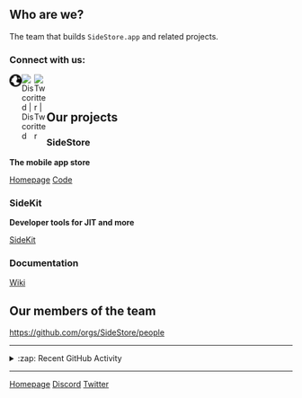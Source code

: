 <!-- 
Docs: How to use GitHub README and actions to auto-generate embedded content.
https://github.com/anuraghazra/github-readme-stats
https://www.youtube.com/watch?v=n6d4KHSKqGk
https://github.com/rahuldkjain/github-profile-readme-generator
 -->

## Who are we?

The team that builds `SideStore.app` and related projects.

### Connect with us:

<!--
[![Website](https://img.shields.io/website?label=sidestore.io&style=for-the-badge&url=https://sidestore.io)](https://sidestore.io)
[![Twitter Follow](https://img.shields.io/twitter/follow/sidestore_io?color=1DA1F2&logo=twitter&style=for-the-badge)](https://twitter.com/intent/follow?original_referer=https%3A%2F%2Fgithub.com%2Fsidestore&screen_name=sidestore)
[![GitHub Followers](https://img.shields.io/github/followers/sidestore?style=for-the-badge)]()
[![GitHub Sponsors](https://img.shields.io/github/sponsors/sidestore?style=for-the-badge
)]() 
-->

[<img align="left" alt="sidestore.io" width="22px" src="https://raw.githubusercontent.com/iconic/open-iconic/master/svg/globe.svg" />][website]
[<img align="left" alt="Discord | Discord" width="22px" src="https://cdn.jsdelivr.net/npm/simple-icons@v3/icons/discord.svg" />][discord]
[<img align="left" alt="Twitter | Twitter" width="22px" src="https://cdn.jsdelivr.net/npm/simple-icons@v3/icons/twitter.svg" />][twitter]

<br />
<br />

## Our projects

### SideStore

__The mobile app store__

[Homepage][website]
[Code][git.sidestore]

### SideKit

__Developer tools for JIT and more__

[SideKit][git.sidekit]

### Documentation

[Wiki][wiki]

## Our members of the team

https://github.com/orgs/SideStore/people

---

<details>
  <summary>:zap: Recent GitHub Activity</summary>

<!--START_SECTION:activity-->
1. 🗣 Commented on [#725](https://github.com/SideStore/SideStore/issues/725) in [SideStore/SideStore](https://github.com/SideStore/SideStore)
2. 🗣 Commented on [#725](https://github.com/SideStore/SideStore/issues/725) in [SideStore/SideStore](https://github.com/SideStore/SideStore)
3. 🗣 Commented on [#725](https://github.com/SideStore/SideStore/issues/725) in [SideStore/SideStore](https://github.com/SideStore/SideStore)
4. ❗️ Closed issue [#725](https://github.com/SideStore/SideStore/issues/725) in [SideStore/SideStore](https://github.com/SideStore/SideStore)
5. ❗️ Opened issue [#725](https://github.com/SideStore/SideStore/issues/725) in [SideStore/SideStore](https://github.com/SideStore/SideStore)
6. 🗣 Commented on [#706](https://github.com/SideStore/SideStore/issues/706) in [SideStore/SideStore](https://github.com/SideStore/SideStore)
7. 🎉 Merged PR [#58](https://github.com/SideStore/sidestore.github.io/pull/58) in [SideStore/sidestore.github.io](https://github.com/SideStore/sidestore.github.io)
8. 💪 Opened PR [#58](https://github.com/SideStore/sidestore.github.io/pull/58) in [SideStore/sidestore.github.io](https://github.com/SideStore/sidestore.github.io)
9. ❗️ Opened issue [#724](https://github.com/SideStore/SideStore/issues/724) in [SideStore/SideStore](https://github.com/SideStore/SideStore)
10. 🗣 Commented on [#722](https://github.com/SideStore/SideStore/issues/722) in [SideStore/SideStore](https://github.com/SideStore/SideStore)
11. 🗣 Commented on [#674](https://github.com/SideStore/SideStore/issues/674) in [SideStore/SideStore](https://github.com/SideStore/SideStore)
12. 🗣 Commented on [#564](https://github.com/SideStore/SideStore/issues/564) in [SideStore/SideStore](https://github.com/SideStore/SideStore)
13. 🗣 Commented on [#674](https://github.com/SideStore/SideStore/issues/674) in [SideStore/SideStore](https://github.com/SideStore/SideStore)
14. 🗣 Commented on [#722](https://github.com/SideStore/SideStore/issues/722) in [SideStore/SideStore](https://github.com/SideStore/SideStore)
15. ❗️ Opened issue [#723](https://github.com/SideStore/SideStore/issues/723) in [SideStore/SideStore](https://github.com/SideStore/SideStore)
16. 🗣 Commented on [#170](https://github.com/SideStore/SideStore/issues/170) in [SideStore/SideStore](https://github.com/SideStore/SideStore)
17. 🎉 Merged PR [#5](https://github.com/SideStore/anisette-servers/pull/5) in [SideStore/anisette-servers](https://github.com/SideStore/anisette-servers)
18. 💪 Opened PR [#5](https://github.com/SideStore/anisette-servers/pull/5) in [SideStore/anisette-servers](https://github.com/SideStore/anisette-servers)
19. 🗣 Commented on [#33](https://github.com/SideStore/SideStore-Docs/issues/33) in [SideStore/SideStore-Docs](https://github.com/SideStore/SideStore-Docs)
20. 🗣 Commented on [#33](https://github.com/SideStore/SideStore-Docs/issues/33) in [SideStore/SideStore-Docs](https://github.com/SideStore/SideStore-Docs)
<!--END_SECTION:activity-->

</details>

---

[Homepage][patreon] [Discord][discord] [Twitter][twitter]

<!--
- [Patreon][patreon]
- [OpenCollective][opencollective]
- [YouTube][youtube]
-->

[website]: https://sidestore.io
[wiki]: https://wiki.sidestore.io
[twitter]: https://twitter.com/sidestore_io
[discord]: https://discord.gg/sidestore-949183273383395328
[youtube]: https://youtube.com/TODO
[patreon]: https://www.patreon.com/SideStore
[opencollective]: https://opencollective.com/TODO
[git.sidestore]: https://github.com/SideStore/SideStore/
[git.sidekit]: https://github.com/SideStore/SideKit

